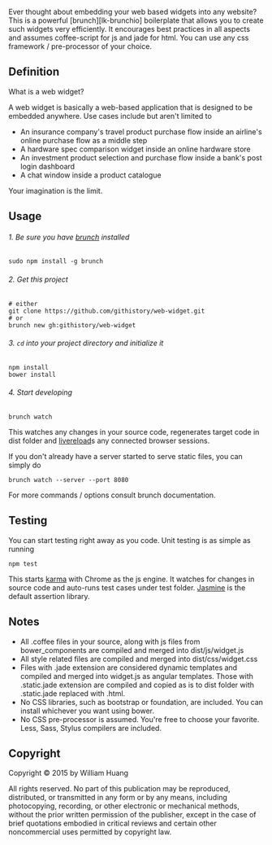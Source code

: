 Ever thought about embedding your web based widgets into any website? This is a powerful [brunch][lk-brunchio] boilerplate that allows you to create such widgets very efficiently. It encourages best practices in all aspects and assumes coffee-script for js and jade for html. You can use any css framework / pre-processor of your choice.


Definition
----------
What is a web widget?

A web widget is basically a web-based application that is designed to be embedded anywhere. Use cases include but aren't limited to

- An insurance company's travel product purchase flow inside an airline's online purchase flow as a middle step
- A hardware spec comparison widget inside an online hardware store
- An investment product selection and purchase flow inside a bank's post login dashboard
- A chat window inside a product catalogue

Your imagination is the limit.


Usage
-----
###### 1. Be sure you have [brunch][lk-brunch-io] installed
```shell
sudo npm install -g brunch
```

###### 2. Get this project
```shell
# either
git clone https://github.com/githistory/web-widget.git
# or
brunch new gh:githistory/web-widget
```

###### 3. ```cd``` into your project directory and initialize it
```shell
npm install
bower install
```

###### 4. Start developing
```shell
brunch watch
```
This watches any changes in your source code, regenerates target code in dist folder and [livereload][lk-livereload-com]s any connected browser sessions.

If you don't already have a server started to serve static files, you can simply do
```shell
brunch watch --server --port 8080
```
For more commands / options consult brunch documentation.


Testing
-------
You can start testing right away as you code. Unit testing is as simple as running
```shell
npm test
```
This starts [karma][lk-karma-io] with Chrome as the js engine. It watches for changes in source code and auto-runs test cases under test folder. [Jasmine][lk-jasmine-io] is the default assertion library.


Notes
-----
- All .coffee files in your source, along with js files from bower_components are compiled and merged into dist/js/widget.js
- All style related files are compiled and merged into dist/css/widget.css
- Files with .jade extension are considered dynamic templates and compiled and merged into widget.js as angular templates. Those with .static.jade extension are compiled and copied as is to dist folder with .static.jade replaced with .html.
- No CSS libraries, such as bootstrap or foundation, are included. You can install whichever you want using bower.
- No CSS pre-processor is assumed. You're free to choose your favorite. Less, Sass, Stylus compilers are included.


Copyright
---------
Copyright © 2015 by William Huang

All rights reserved. No part of this publication may be reproduced, distributed, or transmitted in any form or by any means, including photocopying, recording, or other electronic or mechanical methods, without the prior written permission of the publisher, except in the case of brief quotations embodied in critical reviews and certain other noncommercial uses permitted by copyright law.


[lk-brunch-io]: http://brunch.io 'Brunch.IO'
[lk-livereload-com]: http://livereload.com 'LiveReload.com'
[lk-karma-io]: http://karma-runner.github.io 'Karma.IO'
[lk-jasmine-io]: http://jasmine.github.io 'Jasmine.IO'
